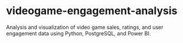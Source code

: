 # videogame-engagement-analysis
Analysis and visualization of video game sales, ratings, and user engagement data using Python, PostgreSQL, and Power BI.
